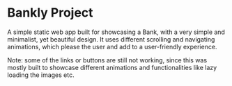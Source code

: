 # Bankly Project

A simple static web app built for showcasing a Bank, with a very simple and minimalist, yet beautiful design. It uses different scrolling and navigating animations, which please the user and add to a user-friendly experience.

Note: some of the links or buttons are still not working, since this was mostly built to showcase different animations and functionalities like lazy loading the images etc.
